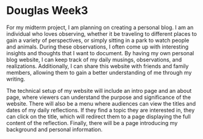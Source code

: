 # Douglas Week3
For my midterm project, I am planning on creating a personal blog. I am an individual who loves observing, whether it be traveling to different places to gain a variety of perspectives, or simply sitting in a park to watch people and animals. During these observations, I often come up with interesting insights and thoughts that I want to document. By having my own personal blog website, I can keep track of my daily musings, observations, and realizations. Additionally, I can share this website with friends and family members, allowing them to gain a better understanding of me through my writing.

The technical setup of my website will include an intro page and an about page, where viewers can understand the purpose and significance of the website. There will also be a menu where audiences can view the titles and dates of my daily reflections. If they find a topic they are interested in, they can click on the title, which will redirect them to a page displaying the full content of the reflection. Finally, there will be a page introducing my background and personal information.
